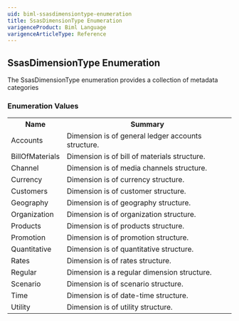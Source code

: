 ```yaml
---
uid: biml-ssasdimensiontype-enumeration
title: SsasDimensionType Enumeration
varigenceProduct: Biml Language
varigenceArticleType: Reference
---
```


## SsasDimensionType Enumeration<div class="LanguageSummary"><div class ="SummaryItem">The SsasDimensionType enumeration provides a collection of metadata categories</div></div><div class="EnumValueGroup">### Enumeration Values<table id="EnumValue" class="MemberList"><tbody><tr><th class="MemberNameColumnHeader">Name</th><th class="MemberSummaryColumnHeader">Summary</th></tr><tr class="cd0"><td class="MemberName">Accounts</td><td class="MemberSummary"><div class ="SummaryItem">Dimension is of general ledger accounts structure.</div> </td></tr><tr class="cd1"><td class="MemberName">BillOfMaterials</td><td class="MemberSummary"><div class ="SummaryItem">Dimension is of bill of materials structure.</div> </td></tr><tr class="cd0"><td class="MemberName">Channel</td><td class="MemberSummary"><div class ="SummaryItem">Dimension is of media channels structure.</div> </td></tr><tr class="cd1"><td class="MemberName">Currency</td><td class="MemberSummary"><div class ="SummaryItem">Dimension is of currency structure.</div> </td></tr><tr class="cd0"><td class="MemberName">Customers</td><td class="MemberSummary"><div class ="SummaryItem">Dimension is of customer structure.</div> </td></tr><tr class="cd1"><td class="MemberName">Geography</td><td class="MemberSummary"><div class ="SummaryItem">Dimension is of geography structure.</div> </td></tr><tr class="cd0"><td class="MemberName">Organization</td><td class="MemberSummary"><div class ="SummaryItem">Dimension is of organization structure.</div> </td></tr><tr class="cd1"><td class="MemberName">Products</td><td class="MemberSummary"><div class ="SummaryItem">Dimension is of products structure.</div> </td></tr><tr class="cd0"><td class="MemberName">Promotion</td><td class="MemberSummary"><div class ="SummaryItem">Dimension is of promotion structure.</div> </td></tr><tr class="cd1"><td class="MemberName">Quantitative</td><td class="MemberSummary"><div class ="SummaryItem">Dimension is of quantitative structure.</div> </td></tr><tr class="cd0"><td class="MemberName">Rates</td><td class="MemberSummary"><div class ="SummaryItem">Dimension is of rates structure.</div> </td></tr><tr class="cd1"><td class="MemberName">Regular</td><td class="MemberSummary"><div class ="SummaryItem">Dimension is a regular dimension structure.</div> </td></tr><tr class="cd0"><td class="MemberName">Scenario</td><td class="MemberSummary"><div class ="SummaryItem">Dimension is of scenario structure.</div> </td></tr><tr class="cd1"><td class="MemberName">Time</td><td class="MemberSummary"><div class ="SummaryItem">Dimension is of date-time structure.</div> </td></tr><tr class="cd0"><td class="MemberName">Utility</td><td class="MemberSummary"><div class ="SummaryItem">Dimension is of utility structure.</div> </td></tr></tbody></table></div>